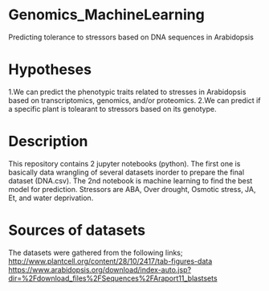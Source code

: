 # Genomics_MachineLearning
Predicting tolerance to stressors based on DNA sequences in Arabidopsis
# Hypotheses
1.We can predict the phenotypic traits related to stresses in Arabidopsis based on transcriptomics, genomics, and/or proteomics.
2.We can predict if a specific plant is tolearant to stressors based on its genotype.

# Description
This repository contains 2 jupyter notebooks (python). The first one is basically data wrangling of several datasets inorder to prepare the final dataset (DNA.csv). The 2nd notebook is machine learning to find the best model for prediction.
Stressors are  ABA, Over drought, Osmotic stress, JA, Et, and water deprivation.

# Sources of datasets
The datasets were gathered from the following links;
http://www.plantcell.org/content/28/10/2417/tab-figures-data
https://www.arabidopsis.org/download/index-auto.jsp?dir=%2Fdownload_files%2FSequences%2FAraport11_blastsets
